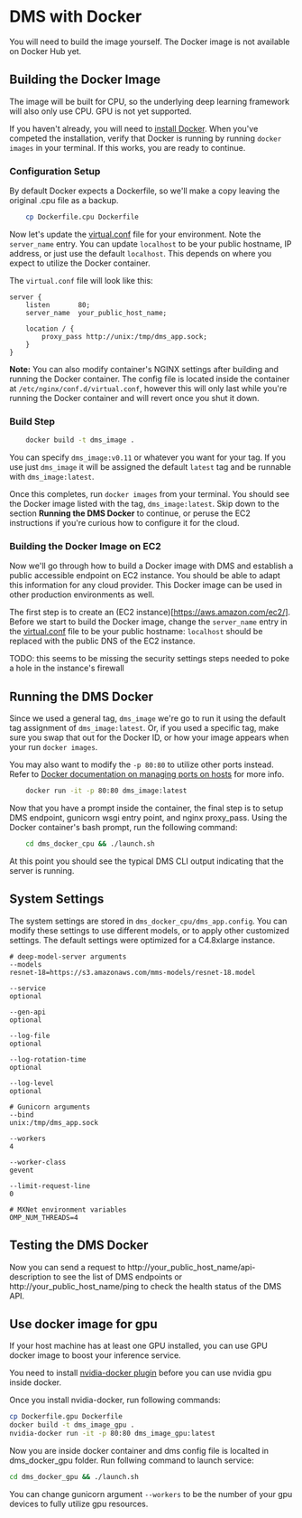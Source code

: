 # DMS with Docker

You will need to build the image yourself. The Docker image is not available on Docker Hub yet.

## Building the Docker Image

The image will be built for CPU, so the underlying deep learning framework will also only use CPU. GPU is not yet supported.

If you haven't already, you will need to [install Docker](https://docs.docker.com/engine/installation). When you've competed the installation, verify that Docker is running by running `docker images` in your terminal. If this works, you are ready to continue.

### Configuration Setup

By default Docker expects a Dockerfile, so we'll make a copy leaving the original .cpu file as a backup.

```bash
    cp Dockerfile.cpu Dockerfile
```

Now let's update the [virtual.conf](virtual.conf) file for your environment. Note the `server_name` entry. You can update `localhost` to be your public hostname, IP address, or just use the default `localhost`. This depends on where you expect to utilize the Docker container.

The `virtual.conf` file will look like this:

```
server {
    listen       80;
    server_name  your_public_host_name;

    location / {
        proxy_pass http://unix:/tmp/dms_app.sock;
    }
}
```

**Note:** You can also modify container's NGINX settings after building and running the Docker container. The config file is located inside the container at `/etc/nginx/conf.d/virtual.conf`, however this will only last while you're running the Docker container and will revert once you shut it down.

### Build Step

```bash
    docker build -t dms_image .
```
You can specify `dms_image:v0.11` or whatever you want for your tag. If you use just `dms_image` it will be assigned the default `latest` tag and be runnable with `dms_image:latest`.

Once this completes, run `docker images` from your terminal. You should see the Docker image listed with the tag, `dms_image:latest`. Skip down to the section **Running the DMS Docker** to continue, or peruse the EC2 instructions if you're curious how to configure it for the cloud.

### Building the Docker Image on EC2

Now we'll go through how to build a Docker image with DMS and establish a public accessible endpoint on EC2 instance. You should be able to adapt this information for any cloud provider. This Docker image can be used in other production environments as well.

The first step is to create an (EC2 instance)[https://aws.amazon.com/ec2/].
Before we start to build the Docker image, change the `server_name` entry in the [virtual.conf](virtual.conf) file to be your public hostname: `localhost` should be replaced with the public DNS of the EC2 instance.

TODO: this seems to be missing the security settings steps needed to poke a hole in the instance's firewall

## Running the DMS Docker

Since we used a general tag, `dms_image` we're go to run it using the default tag assignment of `dms_image:latest`. Or, if you used a specific tag, make sure you swap that out for the Docker ID, or how your image appears when your run `docker images`.

You may also want to modify the `-p 80:80` to utilize other ports instead. Refer to [Docker documentation on managing ports on hosts](https://docs.docker.com/engine/userguide/networking/default_network/dockerlinks/#connect-using-network-port-mapping) for more info.

```bash
    docker run -it -p 80:80 dms_image:latest
```
Now that you have a prompt inside the container, the final step is to setup DMS endpoint, gunicorn wsgi entry point, and nginx proxy_pass. Using the Docker container's bash prompt, run the following command:

```bash
    cd dms_docker_cpu && ./launch.sh
```

At this point you should see the typical DMS CLI output indicating that the server is running.

## System Settings  

The system settings are stored in `dms_docker_cpu/dms_app.config`. You can modify these settings to use different models, or to apply other customized settings. The default settings were optimized for a C4.8xlarge instance.

    # deep-model-server arguments
    --models
    resnet-18=https://s3.amazonaws.com/mms-models/resnet-18.model

    --service
    optional

    --gen-api
    optional

    --log-file
    optional

    --log-rotation-time
    optional

    --log-level
    optional

    # Gunicorn arguments
    --bind
    unix:/tmp/dms_app.sock

    --workers
    4

    --worker-class
    gevent

    --limit-request-line
    0

    # MXNet environment variables
    OMP_NUM_THREADS=4

## Testing the DMS Docker

Now you can send a request to http://your_public_host_name/api-description to see the list of DMS endpoints or http://your_public_host_name/ping to check the health status of the DMS API.

## Use docker image for gpu

If your host machine has at least one GPU installed, you can use GPU docker image to boost your inference service.

You need to install [nvidia-docker plugin](https://github.com/NVIDIA/nvidia-docker) before you can use nvidia gpu inside docker.

Once you install nvidia-docker, run following commands:

```bash
cp Dockerfile.gpu Dockerfile
docker build -t dms_image_gpu .
nvidia-docker run -it -p 80:80 dms_image_gpu:latest
```

Now you are inside docker container and dms config file is localted in dms_docker_gpu folder. Run follwing command to launch service:

```bash
cd dms_docker_gpu && ./launch.sh
```
You can change gunicorn argument `--workers` to be the number of your gpu devices to fully utilize gpu resources.
